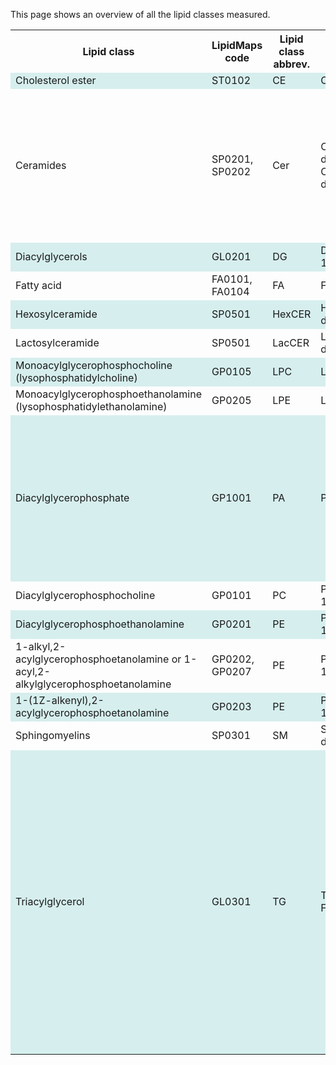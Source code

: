 This page shows an overview of all the lipid classes measured.

<style>
  tr:nth-child(even) {
    background-color: #D6EEEE;
  }
</style>

<table style="width:100%">
<tr>
  <th>Lipid class</th>
  <th>LipidMaps code</th>
  <th>Lipid class abbrev.</th>
  <th>Example</th>
  <th style="width=35%">Comment</th>
</tr>
<tr>
  <td>Cholesterol ester</td>
  <td>ST0102</td>
  <td>CE</td>
  <td>CE 18:0</td>
  <td></td>
</tr>
<tr>
  <td>Ceramides</td>
  <td>SP0201, SP0202</td>
  <td>Cer</td>
  <td>Cer d18:0/18:1, Cer d18:1/18:1</td>
  <td>Cer d18:0 and Cer d18:1 are actually two separate lipid classes, but are here represented as one lipid class, i.e. Cer.</td>
</tr>
<tr>
  <td>Diacylglycerols</td>
  <td>GL0201</td>
  <td>DG</td>
  <td>DG 16:0_18:0</td>
  <td></td>
</tr>
<tr>
  <td>Fatty acid</td>
  <td>FA0101, FA0104</td>
  <td>FA</td>
  <td>FA 18:0</td>
  <td></td>
</tr>
<tr>
  <td>Hexosylceramide</td>
  <td>SP0501</td>
  <td>HexCER</td>
  <td>HexCER d18:1/18:0</td>
  <td></td>
</tr>
<tr>
  <td>Lactosylceramide</td>
  <td>SP0501</td>
  <td>LacCER</td>
  <td>LacCER d18:1/18:0</td>
  <td></td>
</tr>
<tr>
  <td>Monoacylglycerophosphocholine (lysophosphatidylcholine)</td>
  <td>GP0105</td>
  <td>LPC</td>
  <td>LPC 18:0</td>
  <td></td>
</tr>
<tr>
  <td>Monoacylglycerophosphoethanolamine (lysophosphatidylethanolamine)</td>
  <td>GP0205</td>
  <td>LPE</td>
  <td>LPE 18:0</td>
  <td></td>
</tr>
<tr>
  <td>Diacylglycerophosphate</td>
  <td>GP1001</td>
  <td>PA</td>
  <td>PA 36:1</td>
  <td>No fatty acid tail information is available for PA, only the total number of carbons and the total number of double bonds.</td>
</tr>
<tr>
  <td>Diacylglycerophosphocholine</td>
  <td>GP0101</td>
  <td>PC</td>
  <td>PC 16:0_18:1</td>
  <td></td>
</tr>
<tr>
  <td>Diacylglycerophosphoethanolamine</td>
  <td>GP0201</td>
  <td>PE</td>
  <td>PE 16:0_18:1</td>
  <td></td>
</tr>
<tr>
  <td>1-alkyl,2-acylglycerophosphoetanolamine or 1-acyl,2-alkylglycerophosphoetanolamine</td>
  <td>GP0202, GP0207</td>
  <td>PE</td>
  <td>PE O-18:0/18:1</td>
  <td></td>
</tr>
<tr>
  <td>1-(1Z-alkenyl),2-acylglycerophosphoetanolamine</td>
  <td>GP0203</td>
  <td>PE</td>
  <td>PE P-18:0/18:1</td>
  <td></td>
</tr>
<tr>
  <td>Sphingomyelins</td>
  <td>SP0301</td>
  <td>SM</td>
  <td>SM d18:1/18:0</td>
  <td></td>
</tr>
<tr>
  <td>Triacylglycerol</td>
  <td>GL0301</td>
  <td>TG</td>
  <td>TG 54:2-FA18:0</td>
  <td>For the TG's not all fatty acid tails are known. There is always only one fatty acid tail known. This means that one TG species is measured three times. To correct for this when summing TG's, the resulting value is divided by 3.</td>
</tr>
</table>